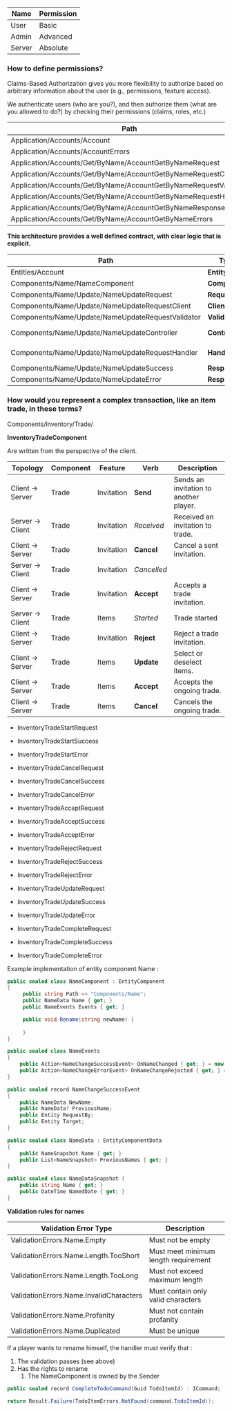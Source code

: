 
| Name   | Permission |
| ------ | ---------- |
| User   | Basic      |
| Admin  | Advanced   |
| Server | Absolute   |

### How to define permissions?

Claims-Based Authorization gives you more flexibility to authorize based on arbitrary information about the user (e.g., permissions, feature access).

We authenticate users (who are you?), and then authorize them (what are you allowed to do?) by checking their permissions (claims, roles, etc.)




| Path                                                                 | Type           |
| -------------------------------------------------------------------- | -------------- |
| Application/Accounts/Account<br>                                     | **Entity**     |
| Application/Accounts/AccountErrors<br>                               | **Error List** |
| Application/Accounts/Get/ByName/AccountGetByNameRequest<br>          | **Request**    |
| Application/Accounts/Get/ByName/AccountGetByNameRequestClient        | **Client**     |
| Application/Accounts/Get/ByName/AccountGetByNameRequestValidator<br> | **Validator**  |
| Application/Accounts/Get/ByName/AccountGetByNameRequestHandler<br>   | **Handler**    |
| Application/Accounts/Get/ByName/AccountGetByNameResponse<br>         | **Response**   |
| Application/Accounts/Get/ByName/AccountGetByNameErrors               | **Error List** |




**This architecture provides a well defined contract, with clear logic that is explicit.**

| Path                                              | Type           |                        |
| ------------------------------------------------- | -------------- | ---------------------- |
| Entities/Account                                  | **Entity**     |                        |
| Components/Name/NameComponent                     | **Component**  |                        |
| Components/Name/Update/NameUpdateRequest          | **Request**    |                        |
| Components/Name/Update/NameUpdateRequestClient    | **Client**     |                        |
| Components/Name/Update/NameUpdateRequestValidator | **Validator**  |                        |
| Components/Name/Update/NameUpdateController       | **Controller** | Api endpoint           |
| Components/Name/Update/NameUpdateRequestHandler   | **Handler**    | Validation, rate limit |
| Components/Name/Update/NameUpdateSuccess          | **Response**   |                        |
| Components/Name/Update/NameUpdateError            | **Response**   |                        |

### How would you represent a complex transaction, like an item trade, in these terms?

Components/Inventory/Trade/

**InventoryTradeComponent**


Are written from the perspective of the client.

| Topology         | Component | Feature    | Verb        | Description                            |
| ---------------- | --------- | ---------- | ----------- | -------------------------------------- |
| Client -> Server | Trade     | Invitation | **Send**    | Sends an invitation to another player. |
| Server -> Client | Trade     | Invitation | *Received*  | Received an invitation to trade.       |
| Client -> Server | Trade     | Invitation | **Cancel**  | Cancel a sent invitation.              |
| Server -> Client | Trade     | Invitation | *Cancelled* |                                        |
| Client -> Server | Trade     | Invitation | **Accept**  | Accepts a trade invitation.            |
| Server -> Client | Trade     | Items      | *Started*   | Trade started                          |
| Client -> Server | Trade     | Invitation | **Reject**  | Reject a trade invitation.             |
| Client -> Server | Trade     | Items      | **Update**  | Select or deselect items.              |
| Client -> Server | Trade     | Items      | **Accept**  | Accepts the ongoing trade.             |
| Client -> Server | Trade     | Items      | **Cancel**  | Cancels the ongoing trade.             |



* InventoryTradeStartRequest
* InventoryTradeStartSuccess
* InventoryTradeStartError

* InventoryTradeCancelRequest
* InventoryTradeCancelSuccess
* InventoryTradeCancelError

* InventoryTradeAcceptRequest
* InventoryTradeAcceptSuccess
* InventoryTradeAcceptError

* InventoryTradeRejectRequest
* InventoryTradeRejectSuccess
* InventoryTradeRejectError

* InventoryTradeUpdateRequest
* InventoryTradeUpdateSuccess
* InventoryTradeUpdateError

* InventoryTradeCompleteRequest
* InventoryTradeCompleteSuccess
* InventoryTradeCompleteError



Example implementation of entity component Name :


```csharp
public sealed class NameComponent : EntityComponent  
{  
     public string Path => "Components/Name";
	 public NameData Name { get; }
	 public NameEvents Events { get; }

	 public void Rename(string newName) {
		 
	 }
}

public sealed class NameEvents 
{
	public Action<NameChangeSuccessEvent> OnNameChanged { get; } = new();
	public Action<NameChangeErrorEvent> OnNameChangeRejected { get; } = new();
}

public sealed record NameChangeSuccessEvent
{
	public NameData NewName;
	public NameData? PreviousName;
	public Entity RequestBy;
	public Entity Target;
}

public sealed class NameData : EntityComponentData
{
	public NameSnapshot Name { get; }
	public List<NameSnapshot> PreviousNames { get; }
}

public sealed class NameDataSnapshot {
	public string Name { get; }
	public DateTime NamedDate { get; }
}
```


**Validation rules for names**

| Validation Error Type                   | Description                          |
| --------------------------------------- | ------------------------------------ |
| ValidationErrors.Name.Empty             | Must not be empty                    |
| ValidationErrors.Name.Length.TooShort   | Must meet minimum length requirement |
| ValidationErrors.Name.Length.TooLong    | Must not exceed maximum length       |
| ValidationErrors.Name.InvalidCharacters | Must contain only valid characters   |
| ValidationErrors.Name.Profanity         | Must not contain profanity           |
| ValidationErrors.Name.Duplicated        | Must be unique                       |



If a player wants to rename himself, the handler must verify that : 
1. The validation passes (see above)
2. Has the rights to rename
	1. The NameComponent is owned by the Sender











```csharp
public sealed record CompleteTodoCommand(Guid TodoItemId) : ICommand;
```


```csharp
return Result.Failure(TodoItemErrors.NotFound(command.TodoItemId));
```

